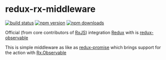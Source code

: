 # redux-rx-middleware

[![build status](https://img.shields.io/travis/AndreyUtka/redux-rx-middleware/master.svg?style=flat-square)](https://travis-ci.org/AndreyUtka/redux-rx-middleware)
[![npm version](https://img.shields.io/npm/v/redux-rx-middleware.svg?style=flat-square)](https://www.npmjs.com/package/redux-rx-middleware)
[![npm downloads](https://img.shields.io/npm/dm/redux-rx-middleware.svg?style=flat-square)](https://www.npmjs.com/package/redux-rx-middleware)

Official (from core contributors of [RxJS](http://reactivex.io/rxjs/)) integration [Redux](https://redux.js.org/) with  is [redux-observable](https://redux-observable.js.org)

This is simple middleware as like as [redux-promise](https://github.com/redux-utilities/redux-promise) which brings support for the action with [Rx.Observable](http://reactivex.io/rxjs/class/es6/Observable.js~Observable.html)


